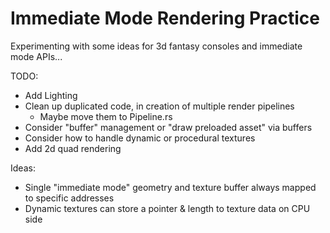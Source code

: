 # Immediate Mode Rendering Practice

Experimenting with some ideas for 3d fantasy consoles and immediate mode APIs...

TODO:
- Add Lighting
- Clean up duplicated code, in creation of multiple render pipelines
    - Maybe move them to Pipeline.rs
- Consider "buffer" management or "draw preloaded asset" via buffers
- Consider how to handle dynamic or procedural textures
- Add 2d quad rendering


Ideas:
- Single "immediate mode" geometry and texture buffer always mapped to specific addresses
- Dynamic textures can store a pointer & length to texture data on CPU side